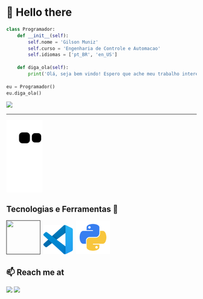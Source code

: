 # 👋 Hello there

``` python
class Programador:
    def __init__(self):
        self.nome = 'Gilson Muniz'
        self.curso = 'Engenharia de Controle e Automacao'
        self.idiomas = ['pt_BR', 'en_US']

    def diga_ola(self):
        print('Olá, seja bem vindo! Espero que ache meu trabalho interessante!')

eu = Programador()
eu.diga_ola()
```

![](https://media.giphy.com/media/qgQUggAC3Pfv687qPC/giphy.gif)

---------------------------------------------------------------------------------------------------------------------------------------------

![Snake animation](https://github.com/GilsonMuniz/GilsonMuniz/blob/output/github-contribution-grid-snake.svg)


## Tecnologias e Ferramentas :wrench:

<div>
    <a href=""><img src="https://resources.jetbrains.com/storage/products/company/brand/logos/PyCharm_icon.svg?_gl=1*scpg7d*_ga*ODk5NTU2OTEuMTYxODYxMTMwMw..*_ga_9J976DJZ68*MTY3MjkyODY1OC4xLjEuMTY3MjkyODY3OS4wLjAuMA..&_ga=2.19777336.1222848869.1672928659-89955691.1618611303" width="90" height="90"></a>&nbsp;
    <a href="" target="_blank"><img src="https://github.com/GilsonMuniz/GilsonMuniz/blob/main/images/vscode.svg" target="_blank" width="78" height="78"></a>&nbsp;
    <a href="" target="_blank"><img src="https://github.com/GilsonMuniz/GilsonMuniz/blob/main/images/python.png" target="_blank" width="90" height="90"></a>
</div>


## 📫 Reach me at 

<div>
    <a href = "mailto:gilsonj725@gmail.com"><img src="https://img.shields.io/badge/Gmail-D14836?style=for-the-badge&logo=gmail&logoColor=white" target="_blank"></a>
    <a href="https://www.linkedin.com/in/GilsonMuniz" target="_blank"><img src="https://img.shields.io/badge/-LinkedIn-%230077B5?style=for-the-badge&logo=linkedin&logoColor=white" target="_blank"></a>   
</div>
